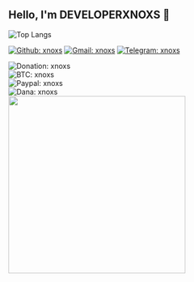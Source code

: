 
<h2> Hello, I'm <b>DEVELOPERXNOXS</b> 👋</h2>

![Top Langs](https://github-readme-stats.vercel.app/api/top-langs/?username=developerxnoxs&layout=compact)

[![Github: xnoxs](https://img.shields.io/github/followers/developerxnoxs?style=social)](https://github.com/developerxnoxs)
[![Gmail: xnoxs](https://img.shields.io/badge/Gmail-developerxnoxs-green?style=social&logo=gmail)](mailto:developerxnoxs@gmail.com)
[![Telegram: xnoxs](https://img.shields.io/badge/Telegram-developerxnoxs-green?style=social&logo=Telegram)](https://t.me/PetapaGenit2)
<br>

![Donation: xnoxs](https://img.shields.io/badge/💰-Donation-orange?style=flat-square)
<br>
![BTC: xnoxs](https://img.shields.io/badge/BTC-18jswG2t9EZrnHju5dyiYw1yGbkcrTSgJg-orange?style=flat-square&logo=bitcoin)
<br>
![Paypal: xnoxs](https://img.shields.io/badge/Paypal-khaerudin2119@gmail.com-orange?style=flat-square&logo=paypal)
<br>
![Dana: xnoxs](https://img.shields.io/badge/Dana-083144900354-orange?style=flat-square&logo=idr)
<br>
<img align='left' src="https://github-readme-stats.vercel.app/api?username=developerxnoxs&show_icons=true&theme=codeSTACKr" width="350">

<!--[tema readme stats] -->
<!--https://github.com/anuraghazra/github-readme-stats/blob/master/themes/README.md-->
